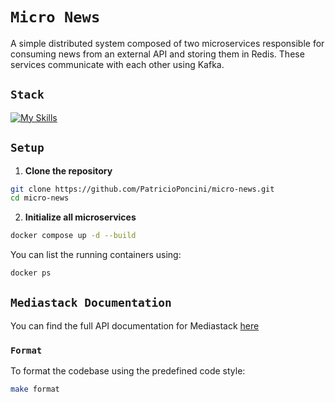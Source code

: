 # `Micro News`
A simple distributed system composed of two microservices responsible for consuming news from an external API and storing them in Redis. These services communicate with each other using Kafka.

## `Stack`
[![My Skills](https://skillicons.dev/icons?i=java,spring,gradle,kafka,redis,docker)](https://skillicons.dev)

## `Setup`
1. **Clone the repository**
```bash
git clone https://github.com/PatricioPoncini/micro-news.git
cd micro-news
```
2. **Initialize all microservices**
```bash
docker compose up -d --build
```
You can list the running containers using:
```bash
docker ps
```

## `Mediastack Documentation`
You can find the full API documentation for Mediastack [here](https://mediastack.com/documentation)

### `Format`
To format the codebase using the predefined code style:
```bash
make format
```

<!---
TODO:
- Mejorar la forma de utilizar el comando format
-->
